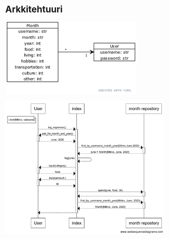 # Arkkitehtuuri
  
![class_diagram](https://github.com/maizzuu/ot-harjoitustyo/blob/master/dokumentaatio/images/class_diagram.png)

![sequence_graph](https://github.com/maizzuu/ot-harjoitustyo/blob/master/dokumentaatio/images/sekvenssikaavio.png)

